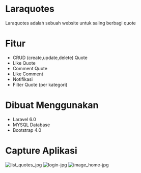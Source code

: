 # Laraquotes
Laraquotes adalah sebuah website untuk saling berbagi quote

# Fitur
* CRUD (create,update,delete) Quote
* Like Quote
* Comment Quote
* Like Comment
* Notifikasi 
* Filter Quote (per kategori)

# Dibuat Menggunakan
* Laravel 6.0
* MYSQL Database
* Bootstrap 4.0

# Capture Aplikasi
![list_quotes_jpg](https://user-images.githubusercontent.com/36475127/83425751-5813ee80-a458-11ea-8cc1-1491cfc1bca7.jpg)
![login-jpg](https://user-images.githubusercontent.com/36475127/83425753-59451b80-a458-11ea-8339-2eec33a67600.jpg)
![image_home-jpg](https://user-images.githubusercontent.com/36475127/83425758-5a764880-a458-11ea-99af-7a3afa49ad0b.jpg)
